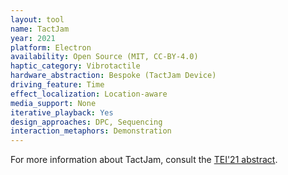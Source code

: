 ```yaml
---
layout: tool
name: TactJam
year: 2021
platform: Electron
availability: Open Source (MIT, CC-BY-4.0)
haptic_category: Vibrotactile
hardware_abstraction: Bespoke (TactJam Device)
driving_feature: Time
effect_localization: Location-aware
media_support: None
iterative_playback: Yes
design_approaches: DPC, Sequencing
interaction_metaphors: Demonstration
---
```

For more information about TactJam, consult the [TEI'21 abstract](https://doi.org/10.1145/3430524.3442699).
